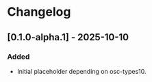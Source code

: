 # Changelog

## [0.1.0-alpha.1] - 2025-10-10
### Added
- Initial placeholder depending on osc-types10.
